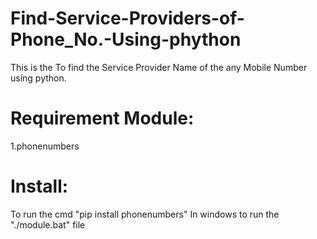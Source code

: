 # Find-Service-Providers-of-Phone_No.-Using-phython
This is the To find the Service Provider Name of the any Mobile Number using python.
# Requirement Module:
1.phonenumbers

# Install:
To run the cmd
"pip install phonenumbers"
In windows to run the "./module.bat" file
